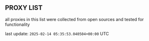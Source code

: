 ## PROXY LIST

all proxies in this list were collected from open sources and tested for functionality

last update: `2025-02-14 05:35:53.040504+00:00` UTC